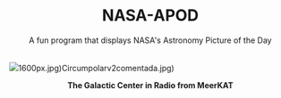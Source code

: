 <div align="center">
  <h1>
    NASA-APOD
  </h1>
</div>
  
<div align="center">
  A fun program that displays NASA's Astronomy Picture of the Day
</div>

<br>

![](https://apod.nasa.gov/apod/image/2504/GCenter_MeerKatWebb_7642.jpg)1600px.jpg)Circumpolarv2comentada.jpg)

<p align = "center">
  <b>The Galactic Center in Radio from MeerKAT</b>
</p>
